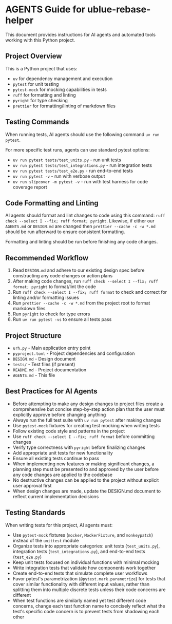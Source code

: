# AGENTS Guide for ublue-rebase-helper

This document provides instructions for AI agents and automated tools working with this Python project.

## Project Overview

This is a Python project that uses:

- `uv` for dependency management and execution
- `pytest` for unit testing
- `pytest-mock` for mocking capabilities in tests
- `ruff` for formatting and linting
- `pyright` for type checking
- `prettier` for formatting/linting of markdown files

## Testing Commands

When running tests, AI agents should use the following command `uv run pytest`.

For more specific test runs, agents can use standard pytest options:

- `uv run pytest tests/test_units.py` - run unit tests
- `uv run pytest tests/test_integrations.py` - run integration tests
- `uv run pytest tests/test_e2e.py` - run end-to-end tests
- `uv run pytest -v` - run with verbose output
- `uv run slipcover -m pytest -v` - run with test harness for code coverage report

## Code Formatting and Linting

AI agents should format and lint changes to code using this command: `ruff check --select I --fix; ruff format; pyright`. Likewise, if either our `AGENTS.md` or `DESIGN.md` are changed then `prettier --cache -c -w *.md` should be run afterward to ensure consistent formatting.

Formatting and linting should be run before finishing any code changes.

## Recommended Workflow

1. Read `DESIGN.md` and adhere to our existing design spec before constructing any code changes or action plans
2. After making code changes, run `ruff check --select I --fix; ruff format; pyright` to format/lint the code
3. Run `ruff check --select I --fix; ruff format` to check and correct for linting and/or formatting issues
4. Run `prettier --cache -c -w *.md` from the project root to format markdown files
5. Run `pyright` to check for type errors
6. Run `uv run pytest -vs` to ensure all tests pass

## Project Structure

- `urh.py` - Main application entry point
- `pyproject.toml` - Project dependencies and configuration
- `DESIGN.md` - Design document
- `tests/` - Test files (if present)
- `README.md` - Project documentation
- `AGENTS.md` - This file

## Best Practices for AI Agents

- Before attempting to make any design changes to project files create a comprehensive but concise step-by-step action plan that the user must explicitly approve before changing anything
- Always run the full test suite with `uv run pytest` after making changes
- Use `pytest-mock` fixtures for creating test mocking when writing tests
- Follow existing code style and patterns in the project
- Use `ruff check --select I --fix; ruff format` before committing changes
- Verify type correctness with `pyright` before finalizing changes
- Add appropriate unit tests for new functionality
- Ensure all existing tests continue to pass
- When implementing new features or making significant changes, a planning step must be presented to and approved by the user before any code changes are applied to the codebase
- No destructive changes can be applied to the project without explicit user approval first
- When design changes are made, update the DESIGN.md document to reflect current implementation decisions

## Testing Standards

When writing tests for this project, AI agents must:

- Use `pytest-mock` fixtures (`mocker`, `MockerFixture`, and `monkeypatch`) instead of the `unittest` module
- Organize tests into appropriate categories: unit tests (`test_units.py`), integration tests (`test_integrations.py`), and end-to-end tests (`test_e2e.py`)
- Keep unit tests focused on individual functions with minimal mocking
- Write integration tests that validate how components work together
- Create end-to-end tests that simulate complete user workflows
- Favor pytest's parametrization (`@pytest.mark.parametrize`) for tests that cover similar functionality with different input values, rather than splitting them into multiple discrete tests unless their code concerns are different
- When test functions are similarly named yet test different code concerns, change each test function name to concisely reflect what the test's specific code concern is to prevent tests from shadowing each other
